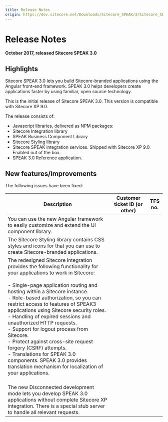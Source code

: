 ```yaml
---
title: Release Notes
origin: https://dev.sitecore.net/Downloads/Sitecore_SPEAK/3/Sitecore_SPEAK_3/Release_Notes
---
```


# Release Notes

**October 2017, released Sitecore SPEAK 3.0**

## Highlights

Sitecore SPEAK 3.0 lets you build Sitecore-branded applications using the Angular front-end framework. SPEAK 3.0 helps developers create applications faster by using familiar, open source technology.

This is the initial release of Sitecore SPEAK 3.0. This version is compatible with Sitecore XP 9.0.

The release consists of:

-   Javascript libraries, delivered as NPM packages:
-   Sitecore Integration library
-   SPEAK Business Component Library
-   Sitecore Styling library
-   Sitecore SPEAK integration services. Shipped with Sitecore XP 9.0. Enabled out of the box.
-   SPEAK 3.0 Reference application.​

## New features/improvements

The following issues have been fixed:

 | Description | Customer ticket ID (or other) | TFS no. |
 | --- | --- | --- |
 | You can use the new Angular framework to easily customize and extend the UI component library. |  |  |
 | The Sitecore Styling library contains CSS styles and icons for that you can use to create Sitecore-branded applications.​ |  |  |
 | The redesigned Sitecore integration provides the following functionality for your applications to work in Sitecore:<br /><br />-   Single-page application routing and hosting within a Sitecore instance.<br />-   Role-based authorization, so you can restrict access to features of SPEAK3 applications using Sitecore security roles.<br />-   Handling of expired sessions and unauthorized HTTP requests.<br />-   Support for logout process from Sitecore.<br />-   Protect against cross-site request forgery (CSRF) attempts.<br />-   Translations for SPEAK 3.0 components. SPEAK 3.0 provides translation mechanism for localization of your applications.<br /><br /> |  |  |
 | The new Disconnected development mode lets you develop SPEAK 3.0 applications without complete Sitecore XP integration. There is a special stub server to handle all relevant requests. |  |  |